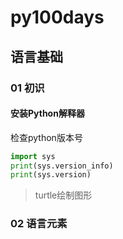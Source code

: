 # py100days

## 语言基础

### 01 初识

#### 安装Python解释器

检查python版本号

```python
import sys
print(sys.version_info)
print(sys.version)
```

> turtle绘制图形

### 02 语言元素
